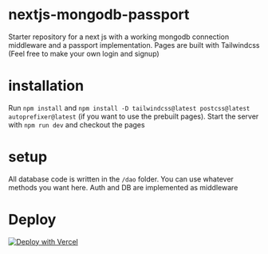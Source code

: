 # nextjs-mongodb-passport
Starter repository for a next js with a working mongodb connection middleware and a passport implementation.  Pages are built with Tailwindcss (Feel free to make your own login and signup)

# installation

Run `npm install` and `npm install -D tailwindcss@latest postcss@latest autoprefixer@latest` (if you want to use the prebuilt pages).
Start the server with `npm run dev` and checkout the pages

# setup

All database code is written in the `/dao` folder.  You can use whatever methods you want here.  Auth and DB are implemented as middleware

# Deploy
[![Deploy with Vercel](https://vercel.com/button)](https://vercel.com/new/clone?repository-url=https%3A%2F%2Fgithub.com%2Fvercel%2Fnext.js%2Ftree%2Fcanary%2Fexamples%2Fhello-world)